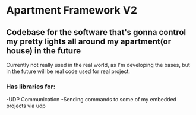 # Apartment Framework V2
## Codebase for the software that's gonna control my pretty lights all around my apartment(or house) in the future
Currently not really used in the real world, as I'm developing the bases, but in the future will be real code used for real project. 

### Has libraries for: 
-UDP Communication 
-Sending commands to some of my embedded projects via udp